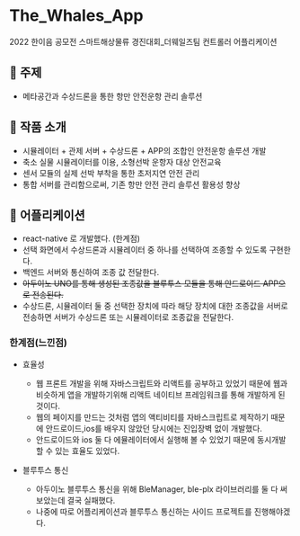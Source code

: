 # The_Whales_App

2022 한이음 공모전 스마트해상물류 경진대회\_더웨일즈팀 컨트롤러 어플리케이션

## 🚀 주제

- 메타공간과 수상드론을 통한 항만 안전운항 관리 솔루션

## 📝 작품 소개

- 시뮬레이터 + 관제 서버 + 수상드론 + APP의 조합인 안전운항 솔루션 개발
- 축소 실물 시뮬레이터를 이용, 소형선박 운항자 대상 안전교육
- 센서 모듈의 실제 선박 부착을 통한 초저지연 안전 관리
- 통합 서버를 관리함으로써, 기존 항만 안전 관리 솔루션 활용성 향상

## 📱 어플리케이션

- react-native 로 개발했다. (한계점)
- 선택 화면에서 수상드론과 시뮬레이터 중 하나를 선택하여 조종할 수 있도록 구현한다.
- 백엔드 서버와 통신하여 조종 값 전달한다.
- ~~아두이노 UNO를 통해 생성된 조종값을 블루투스 모듈을 통해 안드로이드 APP으로 전송된다.~~
- 수상드론, 시뮬레이터 둘 중 선택한 장치에 따라 해당 장치에 대한 조종값을 서버로 전송하면 서버가 수상드론 또는 시뮬레이터로 조종값을 전달한다.

### 한계점(느낀점)

- 효율성

  - 웹 프론트 개발을 위해 자바스크립트와 리액트를 공부하고 있었기 때문에 웹과 비슷하게 앱을 개발하기위해 리액트 네이티브 프레임워크를 통해 개발하게 된 것이다.
  - 웹의 페이지를 만드는 것처럼 앱의 액티비티를 자바스크립트로 제작하기 때문에 안드로이드,ios를 배우지 않았던 당시에는 진입장벽 없이 개발했다.
  - 안드로이드와 ios 둘 다 에뮬레이터에서 실행해 볼 수 있었기 때문에 동시개발할 수 있는 효율도 있었다.

- 블루투스 통신

  - 아두이노 블루투스 통신을 위해 BleManager, ble-plx 라이브러리를 둘 다 써보았는데 결국 실패했다.
  - 나중에 따로 어플리케이션과 블루투스 통신하는 사이드 프로젝트를 진행해야겠다.
